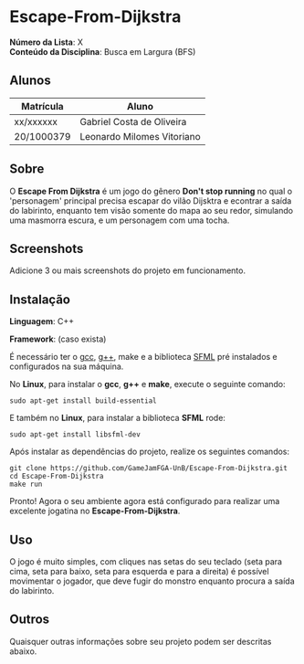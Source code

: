 <!-- **!! Atenção: Renomeie o seu repositório para (Tema)_(NomeDoProjeto). !!** 

Temas:
 - Grafos1
 - Grafos2
 - PD
 - D&C
 - Greed
 - Final 
 
 **!! *Não coloque os nomes dos alunos no título do repositório*. Exemplo de título correto: Grafos2_Labirinto-do-Minotauro !!**
 
 (Apague essa seção) -->
# Escape-From-Dijkstra

**Número da Lista**: X<br>
**Conteúdo da Disciplina**: Busca em Largura (BFS)<br>

## Alunos
|Matrícula | Aluno |
| -- | -- |
| xx/xxxxxx  | Gabriel Costa de Oliveira      |
| 20/1000379  |  Leonardo Milomes Vitoriano |

## Sobre 

O **Escape From Dijkstra** é um jogo do gênero **Don't stop running** no qual o 'personagem' principal precisa escapar do vilão Dijsktra e econtrar a saída do labirinto, enquanto tem visão somente do mapa ao seu redor, simulando uma masmorra escura, e um personagem com uma tocha.

## Screenshots

Adicione 3 ou mais screenshots do projeto em funcionamento.

## Instalação 
**Linguagem**: C++<br>

**Framework**: (caso exista)<br>

É necessário ter o [gcc](https://gcc.gnu.org/), [g++](https://gcc.gnu.org/), make e a biblioteca [SFML](https://www.sfml-dev.org/) pré instalados e configurados na sua máquina.

No **Linux**, para instalar o **gcc**, **g++** e **make**, execute o seguinte comando:

    sudo apt-get install build-essential

E também no **Linux**, para instalar a biblioteca **SFML** rode:

    sudo apt-get install libsfml-dev

Após instalar as dependências do projeto, realize os seguintes comandos: 

    git clone https://github.com/GameJamFGA-UnB/Escape-From-Dijkstra.git
    cd Escape-From-Dijkstra
    make run

Pronto! Agora o seu ambiente agora está configurado para realizar uma excelente jogatina no **Escape-From-Dijkstra**.

## Uso 

O jogo é muito simples, com cliques nas setas do seu teclado (seta para cima, seta para baixo, seta para esquerda e para a direita) é possível movimentar o jogador, que deve fugir do monstro enquanto procura a saída do labirinto.

## Outros 
Quaisquer outras informações sobre seu projeto podem ser descritas abaixo.





